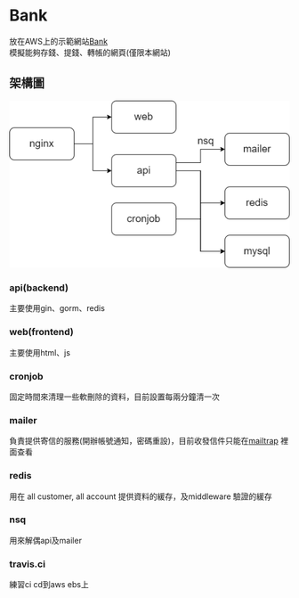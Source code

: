 # Bank
放在AWS上的示範網站[Bank](http://bank-env.eba-anpfsyzx.ap-northeast-1.elasticbeanstalk.com/) <BR>
模擬能夠存錢、提錢、轉帳的網頁(僅限本網站) <br>

## 架構圖
![image](https://github.com/zaqxsw800402/account_api_redis/blob/master/picture/bank.drawio.png?raw=true)

### api(backend)
主要使用gin、gorm、redis
### web(frontend)
主要使用html、js
### cronjob
固定時間來清理一些軟刪除的資料，目前設置每兩分鐘清一次
### mailer
負責提供寄信的服務(開辦帳號通知，密碼重設)，目前收發信件只能在[mailtrap](https://mailtrap.io/) 裡面查看
### redis
用在 all customer, all account 提供資料的緩存，及middleware 驗證的緩存 
### nsq
用來解偶api及mailer
### travis.ci
練習ci cd到aws ebs上


